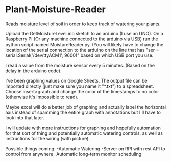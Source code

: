 # Plant-Moisture-Reader
Reads moisture level of soil in order to keep track of watering your plants.

Upload the GetMoistureLevel.ino sketch to an arduino (I use an UNO).
On a Raspberry Pi (Or any machine connected to the arduino via USB) run the python script named MoistureReader.py. (You will 
likely have to change the location of the serial connection to the arduino on the line that has "ser = 
serial.Serial('/dev/ttyACM1', 9600)" based on which USB port you use.

I read a value from the moisture sensor every 5 minutes. (Based on the delay in the arduino code).

I've been graphing values on Google Sheets. The output file can be imported directly (just make sure you name it "*.txt") to a 
spreadsheet. Choose insert>graph and change the color of the timestamps to no color (otherwise it's impossible to read).

Maybe excel will do a better job of graphing and actually label the horizontal axis instead of spamming the entire graph with 
annotations but I'll have to look into that later.

I will update with more instructions for graphing and hopefully automation for that sort of thing and potentially automatic 
watering controls, as well as instructions for the wiring (with picture).

Possible things coming: 
-Automatic Watering
-Server on RPI with rest API to control from anywhere
-Automatic long-term monitor scheduling
